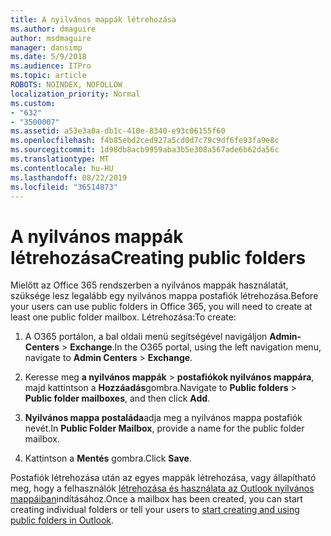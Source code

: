 ```yaml
---
title: A nyilvános mappák létrehozása
ms.author: dmaguire
author: msdmaguire
manager: dansimp
ms.date: 5/9/2018
ms.audience: ITPro
ms.topic: article
ROBOTS: NOINDEX, NOFOLLOW
localization_priority: Normal
ms.custom:
- "632"
- "3500007"
ms.assetid: a53e3a0a-db1c-410e-8340-e93c06155f60
ms.openlocfilehash: f4b85ebd2ced927a5cd0d7c79c9df6fe93fa9e8c
ms.sourcegitcommit: 1d98db8acb9959aba3b5e308a567ade6b62da56c
ms.translationtype: MT
ms.contentlocale: hu-HU
ms.lasthandoff: 08/22/2019
ms.locfileid: "36514873"
---
```

# <a name="creating-public-folders"></a><span data-ttu-id="45c7f-102">A nyilvános mappák létrehozása</span><span class="sxs-lookup"><span data-stu-id="45c7f-102">Creating public folders</span></span>

<span data-ttu-id="45c7f-103">Mielőtt az Office 365 rendszerben a nyilvános mappák használatát, szüksége lesz legalább egy nyilvános mappa postafiók létrehozása.</span><span class="sxs-lookup"><span data-stu-id="45c7f-103">Before your users can use public folders in Office 365, you will need to create at least one public folder mailbox.</span></span> <span data-ttu-id="45c7f-104">Létrehozása:</span><span class="sxs-lookup"><span data-stu-id="45c7f-104">To create:</span></span>
  
1. <span data-ttu-id="45c7f-105">A O365 portálon, a bal oldali menü segítségével navigáljon **Admin-Centers** \> **Exchange**.</span><span class="sxs-lookup"><span data-stu-id="45c7f-105">In the O365 portal, using the left navigation menu, navigate to **Admin Centers** \> **Exchange**.</span></span>

2. <span data-ttu-id="45c7f-106">Keresse meg **a nyilvános mappák** \> **postafiókok nyilvános mappára**, majd kattintson a **Hozzáadás**gombra.</span><span class="sxs-lookup"><span data-stu-id="45c7f-106">Navigate to **Public folders** \> **Public folder mailboxes**, and then click **Add**.</span></span>

3. <span data-ttu-id="45c7f-107">**Nyilvános mappa postaláda**adja meg a nyilvános mappa postafiók nevét.</span><span class="sxs-lookup"><span data-stu-id="45c7f-107">In **Public Folder Mailbox**, provide a name for the public folder mailbox.</span></span>

4. <span data-ttu-id="45c7f-108">Kattintson a **Mentés** gombra.</span><span class="sxs-lookup"><span data-stu-id="45c7f-108">Click **Save**.</span></span>

<span data-ttu-id="45c7f-109">Postafiók létrehozása után az egyes mappák létrehozása, vagy állapítható meg, hogy a felhasználók [létrehozása és használata az Outlook nyilvános mappáiban](https://support.office.com/article/Create-and-share-a-public-folder-in-Outlook-a2835011-d524-4a5c-a207-05c159bb2a97)indításához.</span><span class="sxs-lookup"><span data-stu-id="45c7f-109">Once a mailbox has been created, you can start creating individual folders or tell your users to [start creating and using public folders in Outlook](https://support.office.com/article/Create-and-share-a-public-folder-in-Outlook-a2835011-d524-4a5c-a207-05c159bb2a97).</span></span>
  